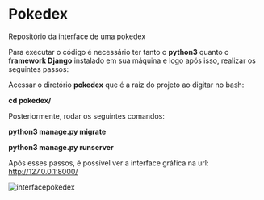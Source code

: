 # Pokedex
 Repositório da interface de uma pokedex

Para executar o código é necessário ter tanto o **python3** quanto o **framework Django** instalado em sua máquina e logo após isso, realizar os seguintes passos:

Acessar o diretório **pokedex** que é a raiz do projeto ao digitar no bash:

**cd pokedex/**

Posteriormente, rodar os seguintes comandos:

**python3 manage.py migrate**

**python3 manage.py runserver**

Após esses passos, é possível ver a interface gráfica na url: http://127.0.0.1:8000/
 
![interfacepokedex](https://user-images.githubusercontent.com/72316764/165333306-f86e29ce-6c8a-4a67-a9da-4c233e52dfea.png)



